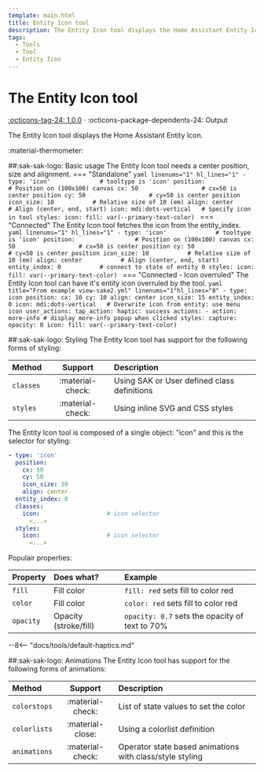 ```yaml
---
template: main.html
title: Entity Icon tool
description: The Entity Icon tool displays the Home Assistant Entity Icon value. The icon can be styled and animated using CSS.
tags:
  - Tools
  - Tool
  - Entity Icon
---
```


[entity-icon-tool support]: https://github.com/amoebelabs/swiss-army-knife-card/releases/
# The Entity Icon tool
[:octicons-tag-24: 1.0.0][entity-icon-tool support] ·
:octicons-package-dependents-24: Output

The Entity Icon tool displays the Home Assistant Entity Icon.

   :material-thermometer:

##:sak-sak-logo: Basic usage
The Entity Icon tool needs a center position, size and alignment.
=== "Standalone"
    ```yaml linenums="1" hl_lines="1"
    - type: 'icon'              # tooltype is 'icon'
      position:                 # Position on (100x100) canvas
        cx: 50                  # cx=50 is center position
        cy: 50                  # cy=50 is center position
        icon_size: 10           # Relative size of 10 (em)
        align: center           # Align (center, end, start)
      icon: mdi:dots-vertical   # Specify icon in tool
      styles:
        icon:
          fill: var(--primary-text-color)
    ```
=== "Connected"
    The Entity Icon tool fetches the icon from the entity_index.
    ```yaml linenums="1" hl_lines="1"
    - type: 'icon'              # tooltype is 'icon'
      position:                 # Position on (100x100) canvas
        cx: 50                  # cx=50 is center position
        cy: 50                  # cy=50 is center position
        icon_size: 10           # Relative size of 10 (em)
        align: center           # Align (center, end, start)
      entity_index: 0           # connect to state of entity 0
      styles:
        icon:
          fill: var(--primary-text-color)
    ```
=== "Connected - Icon overruled"
    The Entity Icon tool can have it's entity icon overruled by the tool. 
    ```yaml title="From example view-sake2.yml" linenums="1"hl_lines="8"
    - type: icon
      position:
        cx: 10
        cy: 10
        align: center
        icon_size: 15
      entity_index: 0
      icon: mdi:dots-vertical   # Overwrite icon from entity: use menu icon
      user_actions:
        tap_action:
          haptic: success
          actions:
            - action: more-info # display more-info popup when clicked
      styles:
        capture:
          opacity: 0
        icon:
          fill: var(--primary-text-color)
    ```

##:sak-sak-logo: Styling
The Entity Icon tool has support for the following forms of styling:

| Method       | Support          | Description            |
| :----------- | :--------------: | :-------------------- |
| `classes`    | :material-check: | Using SAK or User defined class definitions  |
| `styles`     | :material-check: | Using inline SVG and CSS styles |

The Entity Icon tool is composed of a single object: "icon" and this is the selector for styling:
```yaml linenums="1"hl_lines="9 12"
- type: 'icon'
  position:
    cx: 50
    cy: 50
    icon_size: 10
    align: center
  entity_index: 0
  classes:
    icon:                   # icon selector
      <...>
  styles:
    icon:                   # icon selector
      <...>
```
Populair properties:

| Property       | Does what?            | Example                                                 |
| :-------------- | :-------------------- | :------------------------------------------------------ |
| `fill`          | Fill color            | `fill: red` sets fill to color red |
| `color`         | Fill color            | `color: red` sets fill to color red |
| `opacity`       | Opacity (stroke/fill) | `opacity: 0.7` sets the opacity of text to 70% |

--8<-- "docs/tools/default-haptics.md"

##:sak-sak-logo: Animations
The Entity Icon tool has support for the following forms of animations:

| Method       | Support          | Description            |
| :----------- | :--------------: | :-------------------- |
| `colorstops` | :material-check: | List of state values to set the color |
| `colorlists` | :material-close: | Using a colorlist definition |
| `animations` | :material-check: | Operator state based animations with class/style styling |


